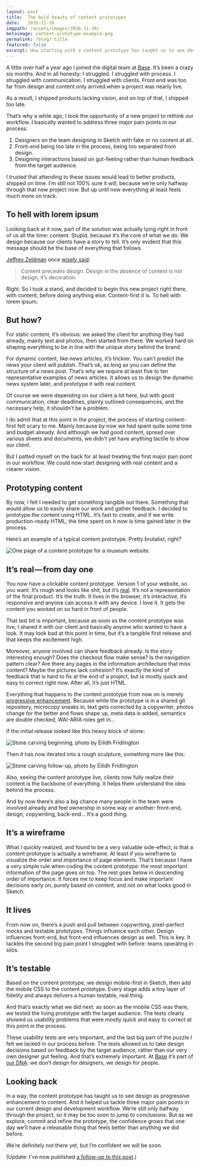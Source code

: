 ```yaml
---
layout: post
title:  The bold beauty of content prototypes
date:   2016-11-30
imgpath: /assets/images/2016-11-30/
metaimage: content-prototype-example.png
permalink: /blog/:title
featured: false
excerpt: How starting with a content prototype has taught us to see design as progressive enhancement to content. It helped us tackle three major pain points in our current design and development workflow too.
---
```

A little over half a year ago I joined the digital team at [Base](http://basedigital.io). It’s been a crazy six months. And in all honesty: I struggled. I struggled with process. I struggled with communication. I struggled with clients. Front end was too far from design and content only arrived when a project was nearly live.

As a result, I shipped products lacking vision, and on top of that, I shipped too late.

That’s why a while ago, I took the opportunity of a new project to rethink our workflow. I basically wanted to address three major pain points in our process:

1. Designers on the team designing in Sketch with fake or no content at all.
2. Front-end being too late in the process, being too separated from design.
3. Designing interactions based on gut-feeling rather than human feedback from the target audience.

I trusted that attending to these issues would lead to better products, shipped on time. I’m still not 100% sure it will, because we’re only halfway through that new project now. But up until now everything at least feels much more on track.

## To hell with lorem ipsum

Looking back at it now, part of the solution was actually lying right in front of us all the time: content. Stupid, because it’s the core of what we do. We design because our clients have a story to tell. It’s only evident that this message should be the base of everything that follows.

[Jeffrey Zeldman](http://zeldman.com) once [wisely said](https://twitter.com/zeldman/statuses/804159148):

> Content precedes design. Design in the absence of content is not design, it’s decoration.

Right. So I took a stand, and decided to begin this new project right there, with content, before doing anything else. Content-first it is. To hell with lorem ipsum.

## But how?

For static content, it’s obvious: we asked the client for anything they had already, mainly text and photos, then started from there. We worked hard on shaping everything to be in line with the unique story behind the brand.

For dynamic content, like news articles, it’s trickier. You can’t predict the news your client will publish. That’s ok, as long as you can define the structure of a news post. That’s why we require at least five to ten representative examples of news articles. It allows us to design the dynamic news system later, and prototype it with real content.

Of course we were depending on our client a lot here, but with good communication, clear deadlines, plainly outlined consequences, and the necessary help, it shouldn’t be a problem.

I do admit that at this point in the project, the process of starting content-first felt scary to me. Mainly because by now we had spent quite some time and budget already. And although we had good content, spread over various sheets and documents, we didn’t yet have anything tactile to show our client.

But I patted myself on the back for at least treating the first major pain point in our workflow. We could now start designing with real content and a clearer vision.

## Prototyping content

By now, I felt I needed to get something tangible out there. Something that would allow us to easily share our work and gather feedback. I decided to prototype the content using HTML. It’s fast to create, and if we write production-ready HTML, the time spent on it now is time gained later in the process.

Here’s an example of a typical content prototype. Pretty brutalist, right?

![One page of a content prototype for a museum website.]({{site.baseurl}}{{page.imgpath}}content-prototype-example.png)


## It’s real — from day one

You now have a clickable content prototype. Version 1 of your website, so you want. It’s rough and looks like shit, but it’s [real](https://gettingreal.37signals.com/ch01_What_is_Getting_Real.php). It’s not a representation of the final product. It’s the truth. It lives in the browser, it’s interactive, it’s responsive and anyone can access it with any device. I love it. It gets the content you worked on so hard in front of people.

That last bit is important, because as soon as the content prototype was live, I shared it with our client and basically anyone who wanted to have a look. It may look bad at this point in time, but it‘s a tangible first release and that keeps the excitement high.

Moreover, anyone involved can share feedback already. Is the story interesting enough? Does the checkout flow make sense? Is the navigation pattern clear? Are there any pages in the information architecture that miss content? Maybe the pictures lack cohesion? It’s exactly the kind of feedback that is hard to fix at the end of a project, but is mostly quick and easy to correct right now. After all, it’s just HTML.

Everything that happens to the content prototype from now on is merely [progressive enhancement](https://en.wikipedia.org/wiki/Progressive_enhancement). Because while the prototype is in a shared git repository, microcopy sneaks in, text gets corrected by a copywriter, photos change for the better and flows shape up, meta data is added, semantics are double checked, WAI-ARIA roles get in…

If the initial release looked like this heavy block of stone:

![Stone carving beginning, photo by Eilidh Fridlington]({{site.baseurl}}{{page.imgpath}}carving-example-a.jpg)

Then it has now iterated into a rough sculpture, something more like this:

![Stone carving follow-up, photo by Eilidh Fridlington]({{site.baseurl}}{{page.imgpath}}carving-example-b.jpg)

Also, seeing the content prototype live, clients now fully realize their content is the backbone of everything. It helps them understand the idea behind the process.

And by now there’s also a big chance many people in the team were involved already and feel ownership in some way or another: front-end, design, copywriting, back-end… It’s a good thing.

## It’s a wireframe

What I quickly realized, and found to be a very valuable side-effect, is that a content prototype is actually a wireframe. At least if you wireframe to visualize the order and importance of page elements. That’s because I have a very simple rule when coding the content prototype: the most important information of the page goes on top. The rest goes below in descending order of importance. It forces me to keep focus and make important decisions early on, purely based on content, and not on what looks good in Sketch.

## It lives

From now on, there’s a push and pull between copywriting, pixel-perfect mocks and testable prototypes. Things influence each other. Design influences front-end, but front-end influences design as well. This is key. It tackles the second big pain point I struggled with before: teams operating in silos.

## It’s testable

Based on the content prototype, we design mobile-first in Sketch, then add the mobile CSS to the content prototype. Every stage adds a tiny layer of fidelity and always delivers a human testable, real thing. 

And that’s exactly what we did next: as soon as the mobile CSS was there, we tested the living prototype with the target audience. The tests clearly showed us usability problems that were mostly quick and easy to correct at this point in the process.

These usability tests are very important, and the last big part of the puzzle I felt we lacked in our process before. The tests allowed us to take design decisions based on feedback by the target audience, rather than our very own designer gut feeling. And that’s extremely important. At [Base](http://basedigital.io) it’s part of [our DNA](https://basedesign.com/about/#manifesto): we don’t design for designers, we design for people.

## Looking back

In a way, the content prototype has taught us to see design as progressive enhancement to content. And it helped us tackle three major pain points in our current design and development workflow. We’re still only halfway through the project, so it may be too soon to jump to conclusions. But as we explore, commit and refine the prototype, the confidence grows that one day we’ll have a releasable thing that feels better than anything we did before. 

We’re definitely not there yet, but I’m confident we will be soon.

(Update: I've now published [a follow-up to this post](http://thomasbyttebier.be/blog/mood-boards-in-a-content-first-design-process).)